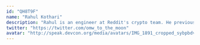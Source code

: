 ```yaml
---
id: "QH8T9F"
name: "Rahul Kothari"
description: "Rahul is an engineer at Reddit's crypto team. He previously worked briefly for the Ethereum Foundation and was also a core contributor to Bluesky, the decentralised social media research org by Jack Dorsey. Rahul has worked for multiple blockchain ecosystems and therefore enjoys fiddling with unique blockchain architectures (like those by some L2s). Rahul's current interests are L2s and social tokens. Outside of crypto, Rahul enjoys table tennis, climbing and doing improv!"
twitter: "https://twitter.com/omw_to_the_moon"
avatar: "http://speak.devcon.org/media/avatars/IMG_1891_cropped_sybpbdv.jpg"
---
```

